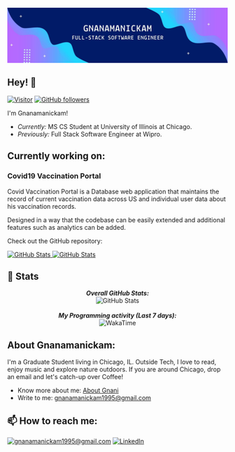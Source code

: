 ![Gnanamanickam Banner Image](./Gnani.jpg)

<h2>Hey! 👋</h2>

[![Visitor](https://visitor-badge.laobi.icu/badge?page_id=gnanamanickam.ganamanickam)](https://github.com/gnanamanickam) [![GitHub followers](https://img.shields.io/github/followers/gnanamanickam.svg?style=social&label=Follow)](https://github.com/gnanamanickam?tab=followers)

I'm Gnanamanickam! 
- <i>Currently:</i> MS CS Student at University of Illinois at Chicago. 
- <i>Previously:</i> Full Stack Software Engineer at Wipro.

<h2>Currently working on:</h2>

<h3>Covid19 Vaccination Portal</h3>
<p>
Covid Vaccination Portal is a Database web application that maintains the record of current vaccination data across US and individual user data about his vaccination records.

Designed in a way that the codebase can be easily extended and additional features such as analytics can be added.
</p>

Check out the GitHub repository:
<div>
  <p>
    <a href="https://github.com/diamalab/cs480---course-project-covid19_vaccination">
      <img src="https://github-readme-stats.vercel.app/api/pin/?username=diamalab&repo=cs480---course-project-covid19_vaccination" alt="GitHub Stats" />
    </a>
    <a href="https://github.com/Gnanamanickam/dog-identifier">
      <img src="https://github-readme-stats.vercel.app/api/pin/?username=Gnanamanickam&repo=dog-identifier" alt="GitHub Stats" />
    </a>
  </p>
</div>

<h2>👀 Stats</h2>

<div>
  
  <p align="center">
  <b><em>Overall GitHub Stats:</em></b> <br/>
    <img src="https://github-readme-streak-stats.herokuapp.com/?user=gnanamanickam" alt="GitHub Stats" /> <br/><br/>
  <b><em>My Programming activity (Last 7 days):</em></b> <br/>
    <img src="https://github-readme-stats.vercel.app/api/wakatime?username=gnani" alt="WakaTime" />
  </p>
</div>

<h2> About Gnanamanickam:</h2>

I'm a Graduate Student living in Chicago, IL. Outside Tech, I love to read, enjoy music and explore nature outdoors. If you are around Chicago, drop an email and let's catch-up over Coffee!
 
<!-- - Check out my Blog: [https://laxmena.com](https://laxmena.com) -->
- Know more about me: [About Gnani](https://www.linkedin.com/in/gnanamanickam/)
- Write to me: [gnanamanickam1995@gmail.com](mailto:gnanamanickam1995@gmail.com)

<h2>📫 How to reach me:</h2>

<a href="mailto:gnanamanickam1995@gmail.com">![gnanamanickam1995@gmail.com](https://img.shields.io/badge/Gmail-D14836?style=for-the-badge&logo=gmail&logoColor=white)</a> <a href="https://www.linkedin.com/in/gnanamanickam/">![LinkedIn](https://img.shields.io/badge/LinkedIn-0077B5?style=for-the-badge&logo=linkedin&logoColor=white)</a>
